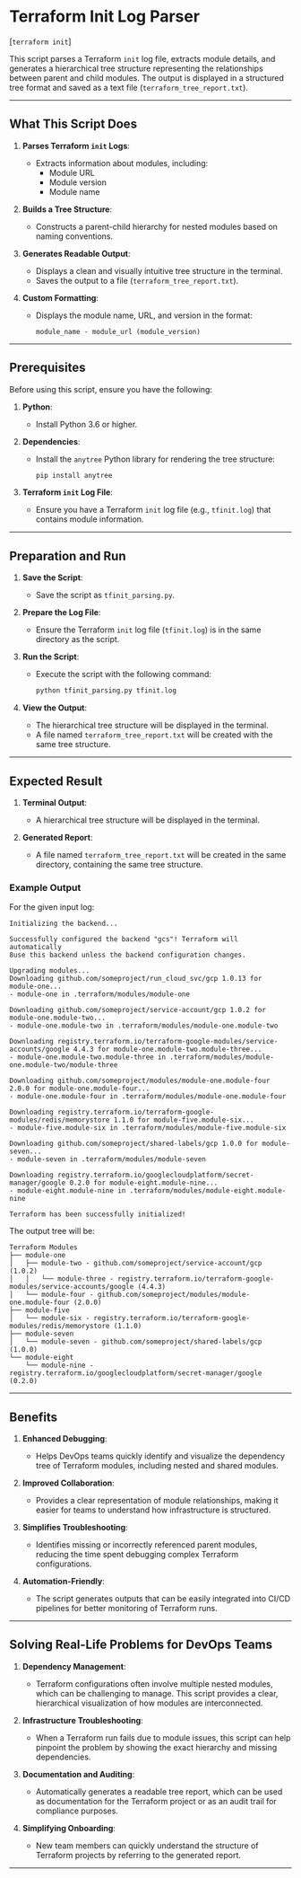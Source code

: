 # Terraform Init Log Parser
[`terraform init`]

This script parses a Terraform `init` log file, extracts module details, and generates a hierarchical tree structure representing the relationships between parent and child modules. The output is displayed in a structured tree format and saved as a text file (`terraform_tree_report.txt`).

---

## What This Script Does

1. **Parses Terraform `init` Logs**:
   - Extracts information about modules, including:
     - Module URL
     - Module version
     - Module name

2. **Builds a Tree Structure**:
   - Constructs a parent-child hierarchy for nested modules based on naming conventions.

3. **Generates Readable Output**:
   - Displays a clean and visually intuitive tree structure in the terminal.
   - Saves the output to a file (`terraform_tree_report.txt`).

4. **Custom Formatting**:
   - Displays the module name, URL, and version in the format:
     ```
     module_name - module_url (module_version)
     ```

---

## Prerequisites

Before using this script, ensure you have the following:

1. **Python**:
   - Install Python 3.6 or higher.

2. **Dependencies**:
   - Install the `anytree` Python library for rendering the tree structure:
     ```bash
     pip install anytree
     ```

3. **Terraform `init` Log File**:
   - Ensure you have a Terraform `init` log file (e.g., `tfinit.log`) that contains module information.

---

## Preparation and Run

1. **Save the Script**:
   - Save the script as `tfinit_parsing.py`.

2. **Prepare the Log File**:
   - Ensure the Terraform `init` log file (`tfinit.log`) is in the same directory as the script.

3. **Run the Script**:
   - Execute the script with the following command:
     ```bash
     python tfinit_parsing.py tfinit.log
     ```

4. **View the Output**:
   - The hierarchical tree structure will be displayed in the terminal.
   - A file named `terraform_tree_report.txt` will be created with the same tree structure.


---

## Expected Result

1. **Terminal Output**:
   - A hierarchical tree structure will be displayed in the terminal.

2. **Generated Report**:
   - A file named `terraform_tree_report.txt` will be created in the same directory, containing the same tree structure.

### Example Output
For the given input log:
```
Initializing the backend...

Successfully configured the backend "gcs"! Terraform will automatically
8use this backend unless the backend configuration changes.

Upgrading modules...
Downloading github.com/someproject/run_cloud_svc/gcp 1.0.13 for module-one...
- module-one in .terraform/modules/module-one

Downloading github.com/someproject/service-account/gcp 1.0.2 for module-one.module-two...
- module-one.module-two in .terraform/modules/module-one.module-two

Downloading registry.terraform.io/terraform-google-modules/service-accounts/google 4.4.3 for module-one.module-two.module-three...
- module-one.module-two.module-three in .terraform/modules/module-one.module-two/module-three

Downloading github.com/someproject/modules/module-one.module-four 2.0.0 for module-one.module-four...
- module-one.module-four in .terraform/modules/module-one.module-four

Downloading registry.terraform.io/terraform-google-modules/redis/memorystore 1.1.0 for module-five.module-six...
- module-five.module-six in .terraform/modules/module-five.module-six

Downloading github.com/someproject/shared-labels/gcp 1.0.0 for module-seven...
- module-seven in .terraform/modules/module-seven

Downloading registry.terraform.io/googlecloudplatform/secret-manager/google 0.2.0 for module-eight.module-nine...
- module-eight.module-nine in .terraform/modules/module-eight.module-nine

Terraform has been successfully initialized!

```

The output tree will be:
```
Terraform Modules
├── module-one
│   ├── module-two - github.com/someproject/service-account/gcp (1.0.2)
│   │   └── module-three - registry.terraform.io/terraform-google-modules/service-accounts/google (4.4.3)
│   └── module-four - github.com/someproject/modules/module-one.module-four (2.0.0)
├── module-five
│   └── module-six - registry.terraform.io/terraform-google-modules/redis/memorystore (1.1.0)
├── module-seven
│   └── module-seven - github.com/someproject/shared-labels/gcp (1.0.0)
└── module-eight
    └── module-nine - registry.terraform.io/googlecloudplatform/secret-manager/google (0.2.0)
```

---

## Benefits

1. **Enhanced Debugging**:
   - Helps DevOps teams quickly identify and visualize the dependency tree of Terraform modules, including nested and shared modules.

2. **Improved Collaboration**:
   - Provides a clear representation of module relationships, making it easier for teams to understand how infrastructure is structured.

3. **Simplifies Troubleshooting**:
   - Identifies missing or incorrectly referenced parent modules, reducing the time spent debugging complex Terraform configurations.

4. **Automation-Friendly**:
   - The script generates outputs that can be easily integrated into CI/CD pipelines for better monitoring of Terraform runs.

---

## Solving Real-Life Problems for DevOps Teams

1. **Dependency Management**:
   - Terraform configurations often involve multiple nested modules, which can be challenging to manage. This script provides a clear, hierarchical visualization of how modules are interconnected.

2. **Infrastructure Troubleshooting**:
   - When a Terraform run fails due to module issues, this script can help pinpoint the problem by showing the exact hierarchy and missing dependencies.

3. **Documentation and Auditing**:
   - Automatically generates a readable tree report, which can be used as documentation for the Terraform project or as an audit trail for compliance purposes.

4. **Simplifying Onboarding**:
   - New team members can quickly understand the structure of Terraform projects by referring to the generated report.

---
